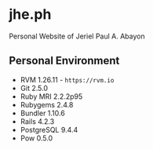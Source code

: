 # jhe.ph

Personal Website of Jeriel Paul A. Abayon

## Personal Environment

* RVM 1.26.11 - `https://rvm.io`
* Git 2.5.0
* Ruby MRI 2.2.2p95
* Rubygems 2.4.8
* Bundler 1.10.6
* Rails 4.2.3
* PostgreSQL 9.4.4
* Pow 0.5.0
